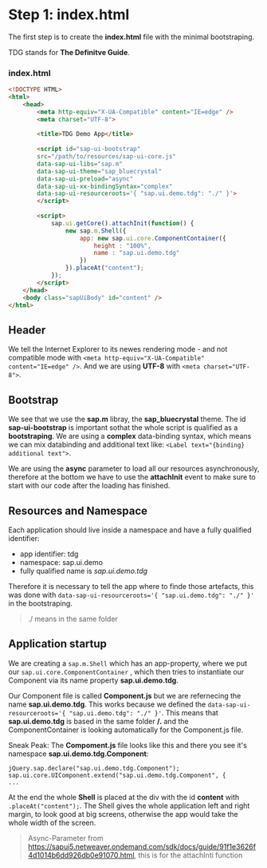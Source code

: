 # Step 1: index.html

The first step is to create the **index.html** file with the minimal bootstraping.

TDG stands for **The Definitve Guide**.

### index.html
```html
<!DOCTYPE HTML>
<html>
    <head>
        <meta http-equiv="X-UA-Compatible" content="IE=edge" />
        <meta charset="UTF-8">
        
        <title>TDG Demo App</title>
        
        <script id="sap-ui-bootstrap"
        src="/path/to/resources/sap-ui-core.js"
        data-sap-ui-libs="sap.m"
        data-sap-ui-theme="sap_bluecrystal"
        data-sap-ui-preload="async"
        data-sap-ui-xx-bindingSyntax="complex"
        data-sap-ui-resourceroots='{ "sap.ui.demo.tdg": "./" }'>
        </script>
        
        <script>
            sap.ui.getCore().attachInit(function() {
                new sap.m.Shell({
                    app: new sap.ui.core.ComponentContainer({
                        height : "100%",
                        name : "sap.ui.demo.tdg"
                    })
                }).placeAt("content");
            });
        </script>
    </head>
    <body class="sapUiBody" id="content" />
</html>
```

## Header
We tell the Internet Explorer to its newes rendering mode - and not compatible mode with ```<meta http-equiv="X-UA-Compatible" content="IE=edge" />```. And we are using **UTF-8** with ```<meta charset="UTF-8">```.

## Bootstrap
We see that we use the **sap.m** libray, the **sap_bluecrystal** theme. The id **sap-ui-bootstrap** is important sothat the whole script is qualified as a **bootstraping**. We are using a **complex** data-binding syntax, which means we can mix databinding and additional text like: ```<Label text="{binding} additional text">```.

We are using the **async** parameter to load all our resources asynchronously, therefore at the bottom we have to use the **attachInit** event to make sure to start with our code after the loading has finished.

## Resources and Namespace

Each application should live inside a namespace and have a fully qualified identifier:
* app identifier: tdg
* namespace: sap.ui.demo
* fully qualified name is *sap.ui.demo.tdg*

Therefore it is necessary to tell the app where to finde those artefacts, this was done with ```data-sap-ui-resourceroots='{ "sap.ui.demo.tdg": "./" }'``` in the bootstraping.

> ./ means in the same folder

## Application startup
We are creating a ```sap.m.Shell``` which has an app-property, where we put our ```sap.ui.core.ComponentContainer``` , which then tries to instantiate our Component via its name property **sap.ui.demo.tdg**.

Our Component file is called **Component.js** but we are refernecing the name **sap.ui.demo.tdg**. This works because we defined the ```data-sap-ui-resourceroots='{ "sap.ui.demo.tdg": "./" }'```. This means that **sap.ui.demo.tdg** is based in the same folder **/.** and the ComponentContainer is looking automatically for the Component.js file.

Sneak Peak: The **Compoment.js** file looks like this and there you see it's namespace **sap.ui.demo.tdg.Component**:
```
jQuery.sap.declare("sap.ui.demo.tdg.Component");
sap.ui.core.UIComponent.extend("sap.ui.demo.tdg.Component", {
...
``` 
At the end the whole **Shell** is placed at the div with the id **content** with ```.placeAt("content");```. The Shell gives the whole application left and right margin, to look good at big screens, otherwise the app would take the whole width of the screen.

> Async-Parameter from https://sapui5.netweaver.ondemand.com/sdk/docs/guide/91f1e3626f4d1014b6dd926db0e91070.html, this is for the attachInti function